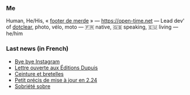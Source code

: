 ### Me

Human, He/His, « [footer de merde](https://open-time.net/post/2013/07/17/La-veritable-histoire-du-Footer-de-merde-) » — https://open-time.net — Lead dev' of [dotclear](https://git.dotclear.org/dev/dotclear), photo, vélo, moto — 🇫🇷 native, 🇬🇧 speaking, 🇪🇺 living — he/him

### Last news (in French)

<!-- BLOG-POST-LIST:START -->
- [Bye bye Instagram](https://open-time.net/post/2022/12/16/Bye-bye-Instagram)
- [Lettre ouverte aux Éditions Dupuis](https://open-time.net/post/2022/12/15/Lettre-ouverte-aux-Editions-Dupuis)
- [Ceinture et bretelles](https://open-time.net/post/2022/12/14/Ceinture-et-bretelles)
- [Petit précis de mise à jour en 2.24](https://open-time.net/post/2022/12/13/Petit-precis-de-mise-a-jour-en-224)
- [Sobriété sobre](https://open-time.net/post/2022/12/12/Sobriete-sobre)
<!-- BLOG-POST-LIST:END -->

